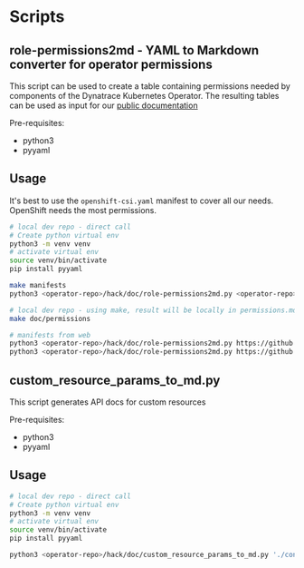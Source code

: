 # Scripts

## role-permissions2md - YAML to Markdown converter for operator permissions

This script can be used to create a table containing permissions needed by components of the Dynatrace Kubernetes Operator. The resulting tables can be used as input for our [public documentation](https://www.dynatrace.com/support/help/setup-and-configuration/setup-on-container-platforms/kubernetes/get-started-with-kubernetes-monitoring/dt-component-permissions#dto)

Pre-requisites:

- python3
- pyyaml

## Usage

It's best to use the `openshift-csi.yaml` manifest to cover all our needs. OpenShift needs the most permissions.

```sh
# local dev repo - direct call
# Create python virtual env
python3 -m venv venv
# activate virtual env
source venv/bin/activate
pip install pyyaml

make manifests
python3 <operator-repo>/hack/doc/role-permissions2md.py <operator-repo>/config/deploy/openshift/openshift-csi.yaml

# local dev repo - using make, result will be locally in permissions.md
make doc/permissions

# manifests from web
python3 <operator-repo>/hack/doc/role-permissions2md.py https://github.com/Dynatrace/dynatrace-operator/releases/download/v0.12.0/openshift.yaml
python3 <operator-repo>/hack/doc/role-permissions2md.py https://github.com/Dynatrace/dynatrace-operator/releases/download/v0.12.0/openshift-csi.yaml
```

## custom_resource_params_to_md.py

This script generates API docs for custom resources

Pre-requisites:

- python3
- pyyaml

## Usage

```bash
# local dev repo - direct call
# Create python virtual env
python3 -m venv venv
# activate virtual env
source venv/bin/activate
pip install pyyaml

python3 <operator-repo>/hack/doc/custom_resource_params_to_md.py './config/crd/bases/dynatrace.com_dynakubes.yaml'
```
